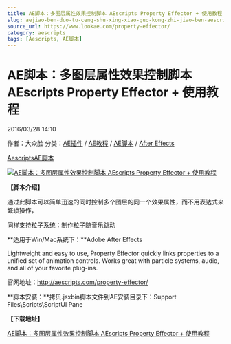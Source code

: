 ```yaml
---
title: AE脚本：多图层属性效果控制脚本 AEscripts Property Effector + 使用教程
slug: aejiao-ben-duo-tu-ceng-shu-xing-xiao-guo-kong-zhi-jiao-ben-aescripts-property-effector-shi-yong-jiao-cheng
source_url: https://www.lookae.com/property-effector/
category: aescripts
tags: [Aescripts, AE脚本]
---
```

# AE脚本：多图层属性效果控制脚本 AEscripts Property Effector + 使用教程

2016/03/28 14:10

作者：大众脸
分类：[AE插件](https://www.lookae.com/after-effects/aechajian/) / [AE教程](https://www.lookae.com/after-effects/aejiaocheng/) / [AE脚本](https://www.lookae.com/after-effects/aescripts/) / [After Effects](https://www.lookae.com/after-effects/)

[Aescripts](https://www.lookae.com/tag/aescripts/)[AE脚本](https://www.lookae.com/tag/ae%e8%84%9a%e6%9c%ac/)

[![AE脚本：多图层属性效果控制脚本 AEscripts Property Effector + 使用教程](https://www.lookae.com/wp-content/uploads/2016/03/Property-Effector.jpg "AE脚本：多图层属性效果控制脚本 AEscripts Property Effector + 使用教程-LookAE.com")](https://www.lookae.com/wp-content/uploads/2016/03/Property-Effector.jpg)

**【脚本介绍】**

通过此脚本可以简单迅速的同时控制多个图层的同一个效果属性，而不用表达式来繁琐操作，

同样支持粒子系统：制作粒子随音乐跳动

**适用于Win/Mac系统下：**Adobe After Effects

Lightweight and easy to use, Property Effector quickly links properties to a unified set of animation controls. Works great with particle systems, audio, and all of your favorite plug-ins.

官网地址：http://aescripts.com/property-effector/

**脚本安装：**拷贝.jsxbin脚本文件到AE安装目录下：Support Files\Scripts\ScriptUI Pane

**【下载地址】**

[AE脚本：多图层属性效果控制脚本 AEscripts Property Effector + 使用教程](http://lookae.ctfile.com/fs/Z91146920316)
